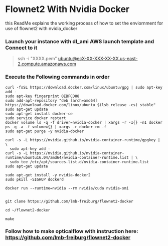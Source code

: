 # Flownet2 With Nvidia Docker
this ReadMe explains the working process of how to set the enviornment for use of flownet2 with nvidia_docker

### Launch your instance with dl_ami AWS launch template and Connect to it 
> ssh -i "XXXX.pem" ubuntu@ecX-XX-XXX-XX-XX.us-east-2.compute.amazonaws.com

### Execute the Following commands in order

    curl -fsSL https://download.docker.com/linux/ubuntu/gpg | sudo apt-key add -
    sudo apt-key fingerprint 0EBFCD88
    sudo add-apt-repository "deb [arch=amd64] https://download.docker.com/linux/ubuntu $(lsb_release -cs) stable"
    sudo apt-get update
    sudo apt-get install docker-ce
    sudo service docker restart
    docker volume ls -q -f driver=nvidia-docker | xargs -r -I{} -n1 docker ps -q -a -f volume={} | xargs -r docker rm -f
    sudo apt-get purge -y nvidia-docker

    curl -s -L https://nvidia.github.io/nvidia-container-runtime/gpgkey | \
      sudo apt-key add -
    curl -s -L https://nvidia.github.io/nvidia-container-runtime/ubuntu16.04/amd64/nvidia-container-runtime.list | \
      sudo tee /etc/apt/sources.list.d/nvidia-container-runtime.list
    sudo apt-get update
    
    sudo apt-get install -y nvidia-docker2
    sudo pkill -SIGHUP dockerd

    docker run --runtime=nvidia --rm nvidia/cuda nvidia-smi


    git clone https://github.com/lmb-freiburg/flownet2-docker

    cd ~/flownet2-docker 
    
    make
    
### Follow how to make opticalflow with instruction here: https://github.com/lmb-freiburg/flownet2-docker
